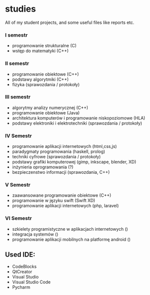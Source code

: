 # studies
All of my student projects, and some useful files like reports etc.

### I semestr
- programowanie strukturalne (C)
- wstęp do matematyki (C++)

### II semestr
- programowanie obiektowe (C++)
- podstawy algorytmiki (C++)
- fizyka (sprawozdania / protokoły)

### III semestr
- algorytmy analizy numerycznej (C++)
- programowanie obiektowe (Java)
- architektura komputerów i programowanie niskopoziomowe (HLA)
- podstawy elektroniki i elektrotechniki (sprawozdania / protokoły)

### IV Semestr
- programowanie aplikacji internetowych (html,css,js)
- paradygmaty programowania (haskell, prolog)
- techniki cyfrowe (sprawozdania / protokoły)
- podstawy grafiki komputerowej (gimp, inkscape, blender, XD)
- inżynieria oprogramowania (?)
- bezpieczenstwo informacji (sprawozdania, C++) 

### V Semestr
- zaawansowane programowanie obiektowe (C++)
- programowanie w języku swift (Swift XD)
- programowanie aplikacji internetowych (php, laravel)

### VI Semestr
- szkielety programistyczne w aplikacjach internetowych ()
- integracja systemów ()
- programowanie aplikacji mobilnych na platformę android ()

## Used IDE:
- CodeBlocks
- QtCreator
- Visual Studio
- Visual Studio Code
- Pycharm

